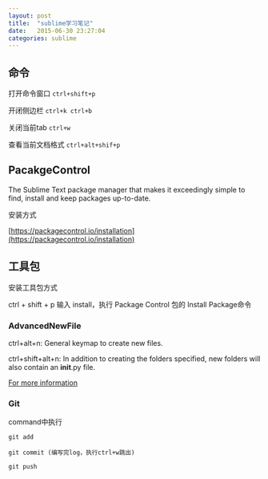 ```yaml
---
layout: post
title:  "sublime学习笔记"
date:   2015-06-30 23:27:04
categories: sublime
---
```


## 命令

打开命令窗口 `ctrl+shift+p`

开闭侧边栏 `ctrl+k ctrl+b`

关闭当前tab `ctrl+w`

查看当前文档格式 `ctrl+alt+shif+p`

## PacakgeControl

The Sublime Text package manager that makes it exceedingly simple to find, install and keep packages up-to-date.

安装方式

[https://packagecontrol.io/installation](https://packagecontrol.io/installation)

## 工具包

安装工具包方式

ctrl + shift + p 输入 install，执行 Package Control 包的 Install Package命令

### AdvancedNewFile

ctrl+alt+n: General keymap to create new files.

ctrl+shift+alt+n: In addition to creating the folders specified, new folders will also contain an __init__.py file.

[For more information](https://github.com/skuroda/Sublime-AdvancedNewFile)

### Git

command中执行

	git add
	
	git commit (编写完log，执行ctrl+w跳出)
	
	git push


